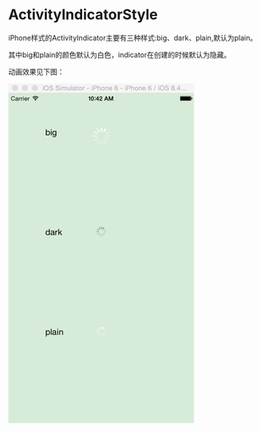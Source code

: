 # ActivityIndicatorStyle

iPhone样式的ActivityIndicator主要有三种样式:big、dark、plain,默认为plain。

其中big和plain的颜色默认为白色，indicator在创建的时候默认为隐藏。

动画效果见下图：

![style](/images/ui_activity_indicator_style.gif)

